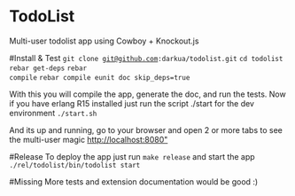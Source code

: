 # TodoList
Multi-user todolist app using Cowboy + Knockout.js

#Install & Test
<code>git clone git@github.com:darkua/todolist.git</code>
<code>cd todolist</code>
<code>rebar get-deps</code>
<code>rebar compile</code>
<code>rebar compile eunit doc skip_deps=true</code>

With this you will compile the app, generate the doc, and run the tests.
Now if you have erlang R15 installed just run the script ./start for the dev environment
<code>./start.sh</code>

And its up and running, go to your browser and open 2 or more tabs to see the multi-user magic
<a href="http://localhost:8080">http://localhost:8080"</a>

#Release
To deploy the app just run
<code>make release</code>
and start the app
<code>./rel/todolist/bin/todolist start</code>

#Missing
More tests and extension documentation would be good :)